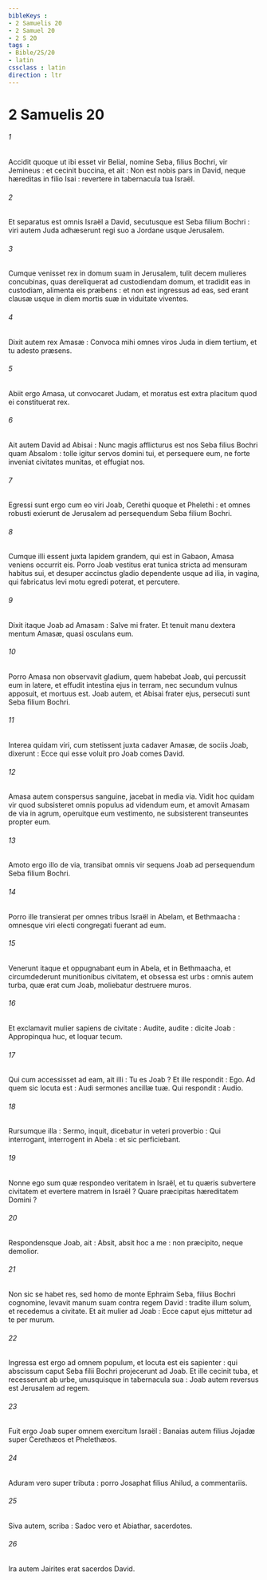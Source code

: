 ```yaml
---
bibleKeys : 
- 2 Samuelis 20
- 2 Samuel 20
- 2 S 20
tags : 
- Bible/2S/20
- latin
cssclass : latin
direction : ltr
---
```


# 2 Samuelis 20

###### 1
Accidit quoque ut ibi esset vir Belial, nomine Seba, filius Bochri, vir Jemineus : et cecinit buccina, et ait : Non est nobis pars in David, neque hæreditas in filio Isai : revertere in tabernacula tua Israël.
###### 2
Et separatus est omnis Israël a David, secutusque est Seba filium Bochri : viri autem Juda adhæserunt regi suo a Jordane usque Jerusalem.
###### 3
Cumque venisset rex in domum suam in Jerusalem, tulit decem mulieres concubinas, quas dereliquerat ad custodiendam domum, et tradidit eas in custodiam, alimenta eis præbens : et non est ingressus ad eas, sed erant clausæ usque in diem mortis suæ in viduitate viventes.
###### 4
Dixit autem rex Amasæ : Convoca mihi omnes viros Juda in diem tertium, et tu adesto præsens.
###### 5
Abiit ergo Amasa, ut convocaret Judam, et moratus est extra placitum quod ei constituerat rex.
###### 6
Ait autem David ad Abisai : Nunc magis afflicturus est nos Seba filius Bochri quam Absalom : tolle igitur servos domini tui, et persequere eum, ne forte inveniat civitates munitas, et effugiat nos.
###### 7
Egressi sunt ergo cum eo viri Joab, Cerethi quoque et Phelethi : et omnes robusti exierunt de Jerusalem ad persequendum Seba filium Bochri.
###### 8
Cumque illi essent juxta lapidem grandem, qui est in Gabaon, Amasa veniens occurrit eis. Porro Joab vestitus erat tunica stricta ad mensuram habitus sui, et desuper accinctus gladio dependente usque ad ilia, in vagina, qui fabricatus levi motu egredi poterat, et percutere.
###### 9
Dixit itaque Joab ad Amasam : Salve mi frater. Et tenuit manu dextera mentum Amasæ, quasi osculans eum.
###### 10
Porro Amasa non observavit gladium, quem habebat Joab, qui percussit eum in latere, et effudit intestina ejus in terram, nec secundum vulnus apposuit, et mortuus est. Joab autem, et Abisai frater ejus, persecuti sunt Seba filium Bochri.
###### 11
Interea quidam viri, cum stetissent juxta cadaver Amasæ, de sociis Joab, dixerunt : Ecce qui esse voluit pro Joab comes David.
###### 12
Amasa autem conspersus sanguine, jacebat in media via. Vidit hoc quidam vir quod subsisteret omnis populus ad videndum eum, et amovit Amasam de via in agrum, operuitque eum vestimento, ne subsisterent transeuntes propter eum.
###### 13
Amoto ergo illo de via, transibat omnis vir sequens Joab ad persequendum Seba filium Bochri.
###### 14
Porro ille transierat per omnes tribus Israël in Abelam, et Bethmaacha : omnesque viri electi congregati fuerant ad eum.
###### 15
Venerunt itaque et oppugnabant eum in Abela, et in Bethmaacha, et circumdederunt munitionibus civitatem, et obsessa est urbs : omnis autem turba, quæ erat cum Joab, moliebatur destruere muros.
###### 16
Et exclamavit mulier sapiens de civitate : Audite, audite : dicite Joab : Appropinqua huc, et loquar tecum.
###### 17
Qui cum accessisset ad eam, ait illi : Tu es Joab ? Et ille respondit : Ego. Ad quem sic locuta est : Audi sermones ancillæ tuæ. Qui respondit : Audio.
###### 18
Rursumque illa : Sermo, inquit, dicebatur in veteri proverbio : Qui interrogant, interrogent in Abela : et sic perficiebant.
###### 19
Nonne ego sum quæ respondeo veritatem in Israël, et tu quæris subvertere civitatem et evertere matrem in Israël ? Quare præcipitas hæreditatem Domini ?
###### 20
Respondensque Joab, ait : Absit, absit hoc a me : non præcipito, neque demolior.
###### 21
Non sic se habet res, sed homo de monte Ephraim Seba, filius Bochri cognomine, levavit manum suam contra regem David : tradite illum solum, et recedemus a civitate. Et ait mulier ad Joab : Ecce caput ejus mittetur ad te per murum.
###### 22
Ingressa est ergo ad omnem populum, et locuta est eis sapienter : qui abscissum caput Seba filii Bochri projecerunt ad Joab. Et ille cecinit tuba, et recesserunt ab urbe, unusquisque in tabernacula sua : Joab autem reversus est Jerusalem ad regem.
###### 23
Fuit ergo Joab super omnem exercitum Israël : Banaias autem filius Jojadæ super Cerethæos et Phelethæos.
###### 24
Aduram vero super tributa : porro Josaphat filius Ahilud, a commentariis.
###### 25
Siva autem, scriba : Sadoc vero et Abiathar, sacerdotes.
###### 26
Ira autem Jairites erat sacerdos David.
